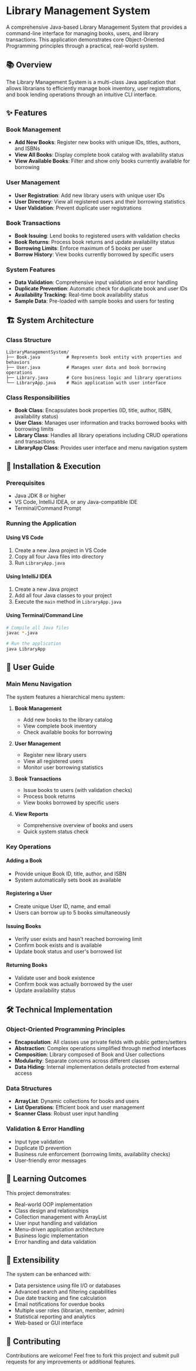 # Library Management System

A comprehensive Java-based Library Management System that provides a command-line interface for managing books, users, and library transactions. This application demonstrates core Object-Oriented Programming principles through a practical, real-world system.

## 📚 Overview

The Library Management System is a multi-class Java application that allows librarians to efficiently manage book inventory, user registrations, and book lending operations through an intuitive CLI interface.

## ✨ Features

### Book Management
- **Add New Books**: Register new books with unique IDs, titles, authors, and ISBNs
- **View All Books**: Display complete book catalog with availability status
- **View Available Books**: Filter and show only books currently available for borrowing

### User Management
- **User Registration**: Add new library users with unique user IDs
- **User Directory**: View all registered users and their borrowing statistics
- **User Validation**: Prevent duplicate user registrations

### Book Transactions
- **Book Issuing**: Lend books to registered users with validation checks
- **Book Returns**: Process book returns and update availability status
- **Borrowing Limits**: Enforce maximum of 5 books per user
- **Borrow History**: View books currently borrowed by specific users

### System Features
- **Data Validation**: Comprehensive input validation and error handling
- **Duplicate Prevention**: Automatic check for duplicate book and user IDs
- **Availability Tracking**: Real-time book availability status
- **Sample Data**: Pre-loaded with sample books and users for testing

## 🏗️ System Architecture

### Class Structure

```
LibraryManagementSystem/
├── Book.java          # Represents book entity with properties and behaviors
├── User.java          # Manages user data and book borrowing operations
├── Library.java       # Core business logic and library operations
└── LibraryApp.java    # Main application with user interface
```

### Class Responsibilities

- **Book Class**: Encapsulates book properties (ID, title, author, ISBN, availability status)
- **User Class**: Manages user information and tracks borrowed books with borrowing limits
- **Library Class**: Handles all library operations including CRUD operations and transactions
- **LibraryApp Class**: Provides user interface and menu navigation system

## 🚀 Installation & Execution

### Prerequisites
- Java JDK 8 or higher
- VS Code, IntelliJ IDEA, or any Java-compatible IDE
- Terminal/Command Prompt

### Running the Application

#### Using VS Code
1. Create a new Java project in VS Code
2. Copy all four Java files into directory
3. Run `LibraryApp.java`

#### Using IntelliJ IDEA
1. Create a new Java project
2. Add all four Java classes to your project
3. Execute the `main` method in `LibraryApp.java`

#### Using Terminal/Command Line
```bash
# Compile all Java files
javac *.java

# Run the application
java LibraryApp
```

## 📖 User Guide

### Main Menu Navigation

The system features a hierarchical menu system:

1. **Book Management**
   - Add new books to the library catalog
   - View complete book inventory
   - Check available books for borrowing

2. **User Management**
   - Register new library users
   - View all registered users
   - Monitor user borrowing statistics

3. **Book Transactions**
   - Issue books to users (with validation checks)
   - Process book returns
   - View books borrowed by specific users

4. **View Reports**
   - Comprehensive overview of books and users
   - Quick system status check

### Key Operations

#### Adding a Book
- Provide unique Book ID, title, author, and ISBN
- System automatically sets book as available

#### Registering a User
- Create unique User ID, name, and email
- Users can borrow up to 5 books simultaneously

#### Issuing Books
- Verify user exists and hasn't reached borrowing limit
- Confirm book exists and is available
- Update book status and user's borrowed list

#### Returning Books
- Validate user and book existence
- Confirm book was actually borrowed by the user
- Update availability status

## 🛠️ Technical Implementation

### Object-Oriented Programming Principles

- **Encapsulation**: All classes use private fields with public getters/setters
- **Abstraction**: Complex operations simplified through method interfaces
- **Composition**: Library composed of Book and User collections
- **Modularity**: Separate concerns across different classes
- **Data Hiding**: Internal implementation details protected from external access

### Data Structures
- **ArrayList**: Dynamic collections for books and users
- **List Operations**: Efficient book and user management
- **Scanner Class**: Robust user input handling

### Validation & Error Handling
- Input type validation
- Duplicate ID prevention
- Business rule enforcement (borrowing limits, availability checks)
- User-friendly error messages

## 🎯 Learning Outcomes

This project demonstrates:
- Real-world OOP implementation
- Class design and relationships
- Collection management with ArrayList
- User input handling and validation
- Menu-driven application architecture
- Business logic implementation
- Error handling and data validation

## 🔧 Extensibility

The system can be enhanced with:
- Data persistence using file I/O or databases
- Advanced search and filtering capabilities
- Due date tracking and fine calculation
- Email notifications for overdue books
- Multiple user roles (librarian, member, admin)
- Statistical reporting and analytics
- Web-based or GUI interface

## 🤝 Contributing

Contributions are welcome! Feel free to fork this project and submit pull requests for any improvements or additional features.